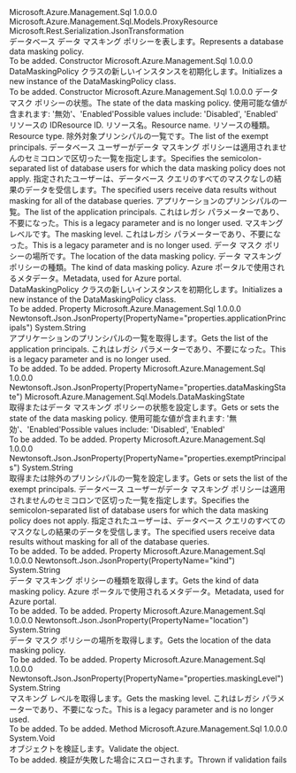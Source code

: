 <Type Name="DataMaskingPolicy" FullName="Microsoft.Azure.Management.Sql.Models.DataMaskingPolicy">
  <TypeSignature Language="C#" Value="public class DataMaskingPolicy : Microsoft.Azure.Management.Sql.Models.ProxyResource" />
  <TypeSignature Language="ILAsm" Value=".class public auto ansi beforefieldinit DataMaskingPolicy extends Microsoft.Azure.Management.Sql.Models.ProxyResource" />
  <TypeSignature Language="DocId" Value="T:Microsoft.Azure.Management.Sql.Models.DataMaskingPolicy" />
  <TypeSignature Language="VB.NET" Value="Public Class DataMaskingPolicy&#xA;Inherits ProxyResource" />
  <TypeSignature Language="F#" Value="type DataMaskingPolicy = class&#xA;    inherit ProxyResource" />
  <AssemblyInfo>
    <AssemblyName>Microsoft.Azure.Management.Sql</AssemblyName>
    <AssemblyVersion>1.0.0.0</AssemblyVersion>
  </AssemblyInfo>
  <Base>
    <BaseTypeName>Microsoft.Azure.Management.Sql.Models.ProxyResource</BaseTypeName>
  </Base>
  <Interfaces />
  <Attributes>
    <Attribute>
      <AttributeName>Microsoft.Rest.Serialization.JsonTransformation</AttributeName>
    </Attribute>
  </Attributes>
  <Docs>
    <summary>
            <span data-ttu-id="b9320-101">データベース データ マスキング ポリシーを表します。</span><span class="sxs-lookup"><span data-stu-id="b9320-101">Represents a database data masking policy.</span></span>
            </summary>
    <remarks>To be added.</remarks>
  </Docs>
  <Members>
    <Member MemberName=".ctor">
      <MemberSignature Language="C#" Value="public DataMaskingPolicy ();" />
      <MemberSignature Language="ILAsm" Value=".method public hidebysig specialname rtspecialname instance void .ctor() cil managed" />
      <MemberSignature Language="DocId" Value="M:Microsoft.Azure.Management.Sql.Models.DataMaskingPolicy.#ctor" />
      <MemberSignature Language="VB.NET" Value="Public Sub New ()" />
      <MemberType>Constructor</MemberType>
      <AssemblyInfo>
        <AssemblyName>Microsoft.Azure.Management.Sql</AssemblyName>
        <AssemblyVersion>1.0.0.0</AssemblyVersion>
      </AssemblyInfo>
      <Parameters />
      <Docs>
        <summary>
            <span data-ttu-id="b9320-102">DataMaskingPolicy クラスの新しいインスタンスを初期化します。</span><span class="sxs-lookup"><span data-stu-id="b9320-102">Initializes a new instance of the DataMaskingPolicy class.</span></span>
            </summary>
        <remarks>To be added.</remarks>
      </Docs>
    </Member>
    <Member MemberName=".ctor">
      <MemberSignature Language="C#" Value="public DataMaskingPolicy (Microsoft.Azure.Management.Sql.Models.DataMaskingState dataMaskingState, string id = null, string name = null, string type = null, string exemptPrincipals = null, string applicationPrincipals = null, string maskingLevel = null, string location = null, string kind = null);" />
      <MemberSignature Language="ILAsm" Value=".method public hidebysig specialname rtspecialname instance void .ctor(valuetype Microsoft.Azure.Management.Sql.Models.DataMaskingState dataMaskingState, string id, string name, string type, string exemptPrincipals, string applicationPrincipals, string maskingLevel, string location, string kind) cil managed" />
      <MemberSignature Language="DocId" Value="M:Microsoft.Azure.Management.Sql.Models.DataMaskingPolicy.#ctor(Microsoft.Azure.Management.Sql.Models.DataMaskingState,System.String,System.String,System.String,System.String,System.String,System.String,System.String,System.String)" />
      <MemberSignature Language="F#" Value="new Microsoft.Azure.Management.Sql.Models.DataMaskingPolicy : Microsoft.Azure.Management.Sql.Models.DataMaskingState * string * string * string * string * string * string * string * string -&gt; Microsoft.Azure.Management.Sql.Models.DataMaskingPolicy" Usage="new Microsoft.Azure.Management.Sql.Models.DataMaskingPolicy (dataMaskingState, id, name, type, exemptPrincipals, applicationPrincipals, maskingLevel, location, kind)" />
      <MemberType>Constructor</MemberType>
      <AssemblyInfo>
        <AssemblyName>Microsoft.Azure.Management.Sql</AssemblyName>
        <AssemblyVersion>1.0.0.0</AssemblyVersion>
      </AssemblyInfo>
      <Parameters>
        <Parameter Name="dataMaskingState" Type="Microsoft.Azure.Management.Sql.Models.DataMaskingState" />
        <Parameter Name="id" Type="System.String" />
        <Parameter Name="name" Type="System.String" />
        <Parameter Name="type" Type="System.String" />
        <Parameter Name="exemptPrincipals" Type="System.String" />
        <Parameter Name="applicationPrincipals" Type="System.String" />
        <Parameter Name="maskingLevel" Type="System.String" />
        <Parameter Name="location" Type="System.String" />
        <Parameter Name="kind" Type="System.String" />
      </Parameters>
      <Docs>
        <param name="dataMaskingState"><span data-ttu-id="b9320-103">データ マスク ポリシーの状態。</span><span class="sxs-lookup"><span data-stu-id="b9320-103">The state of the data masking policy.</span></span> <span data-ttu-id="b9320-104">使用可能な値が含まれます: '無効'、'Enabled'</span><span class="sxs-lookup"><span data-stu-id="b9320-104">Possible values include: 'Disabled', 'Enabled'</span></span></param>
        <param name="id"><span data-ttu-id="b9320-105">リソースの ID</span><span class="sxs-lookup"><span data-stu-id="b9320-105">Resource ID.</span></span></param>
        <param name="name"><span data-ttu-id="b9320-106">リソース名。</span><span class="sxs-lookup"><span data-stu-id="b9320-106">Resource name.</span></span></param>
        <param name="type"><span data-ttu-id="b9320-107">リソースの種類。</span><span class="sxs-lookup"><span data-stu-id="b9320-107">Resource type.</span></span></param>
        <param name="exemptPrincipals"><span data-ttu-id="b9320-108">除外対象プリンシパルの一覧です。</span><span class="sxs-lookup"><span data-stu-id="b9320-108">The list of the exempt principals.</span></span>
            <span data-ttu-id="b9320-109">データベース ユーザーがデータ マスキング ポリシーは適用されませんのセミコロンで区切った一覧を指定します。</span><span class="sxs-lookup"><span data-stu-id="b9320-109">Specifies the semicolon-separated list of database users for which the data masking policy does not apply.</span></span> <span data-ttu-id="b9320-110">指定されたユーザーは、データベース クエリのすべてのマスクなしの結果のデータを受信します。</span><span class="sxs-lookup"><span data-stu-id="b9320-110">The specified users receive data results without masking for all of the database queries.</span></span></param>
        <param name="applicationPrincipals"><span data-ttu-id="b9320-111">アプリケーションのプリンシパルの一覧。</span><span class="sxs-lookup"><span data-stu-id="b9320-111">The list of the application principals.</span></span> <span data-ttu-id="b9320-112">これはレガシ パラメーターであり、不要になった。</span><span class="sxs-lookup"><span data-stu-id="b9320-112">This is a legacy parameter and is no longer used.</span></span></param>
        <param name="maskingLevel"><span data-ttu-id="b9320-113">マスキング レベルです。</span><span class="sxs-lookup"><span data-stu-id="b9320-113">The masking level.</span></span> <span data-ttu-id="b9320-114">これはレガシ パラメーターであり、不要になった。</span><span class="sxs-lookup"><span data-stu-id="b9320-114">This is a legacy parameter and is no longer used.</span></span></param>
        <param name="location"><span data-ttu-id="b9320-115">データ マスク ポリシーの場所です。</span><span class="sxs-lookup"><span data-stu-id="b9320-115">The location of the data masking policy.</span></span></param>
        <param name="kind"><span data-ttu-id="b9320-116">データ マスキング ポリシーの種類。</span><span class="sxs-lookup"><span data-stu-id="b9320-116">The kind of data masking policy.</span></span> <span data-ttu-id="b9320-117">Azure ポータルで使用されるメタデータ。</span><span class="sxs-lookup"><span data-stu-id="b9320-117">Metadata, used for Azure portal.</span></span></param>
        <summary>
            <span data-ttu-id="b9320-118">DataMaskingPolicy クラスの新しいインスタンスを初期化します。</span><span class="sxs-lookup"><span data-stu-id="b9320-118">Initializes a new instance of the DataMaskingPolicy class.</span></span>
            </summary>
        <remarks>To be added.</remarks>
      </Docs>
    </Member>
    <Member MemberName="ApplicationPrincipals">
      <MemberSignature Language="C#" Value="public string ApplicationPrincipals { get; }" />
      <MemberSignature Language="ILAsm" Value=".property instance string ApplicationPrincipals" />
      <MemberSignature Language="DocId" Value="P:Microsoft.Azure.Management.Sql.Models.DataMaskingPolicy.ApplicationPrincipals" />
      <MemberSignature Language="VB.NET" Value="Public ReadOnly Property ApplicationPrincipals As String" />
      <MemberSignature Language="F#" Value="member this.ApplicationPrincipals : string" Usage="Microsoft.Azure.Management.Sql.Models.DataMaskingPolicy.ApplicationPrincipals" />
      <MemberType>Property</MemberType>
      <AssemblyInfo>
        <AssemblyName>Microsoft.Azure.Management.Sql</AssemblyName>
        <AssemblyVersion>1.0.0.0</AssemblyVersion>
      </AssemblyInfo>
      <Attributes>
        <Attribute>
          <AttributeName>Newtonsoft.Json.JsonProperty(PropertyName="properties.applicationPrincipals")</AttributeName>
        </Attribute>
      </Attributes>
      <ReturnValue>
        <ReturnType>System.String</ReturnType>
      </ReturnValue>
      <Docs>
        <summary>
            <span data-ttu-id="b9320-119">アプリケーションのプリンシパルの一覧を取得します。</span><span class="sxs-lookup"><span data-stu-id="b9320-119">Gets the list of the application principals.</span></span> <span data-ttu-id="b9320-120">これはレガシ パラメーターであり、不要になった。</span><span class="sxs-lookup"><span data-stu-id="b9320-120">This is a legacy parameter and is no longer used.</span></span>
            </summary>
        <value>To be added.</value>
        <remarks>To be added.</remarks>
      </Docs>
    </Member>
    <Member MemberName="DataMaskingState">
      <MemberSignature Language="C#" Value="public Microsoft.Azure.Management.Sql.Models.DataMaskingState DataMaskingState { get; set; }" />
      <MemberSignature Language="ILAsm" Value=".property instance valuetype Microsoft.Azure.Management.Sql.Models.DataMaskingState DataMaskingState" />
      <MemberSignature Language="DocId" Value="P:Microsoft.Azure.Management.Sql.Models.DataMaskingPolicy.DataMaskingState" />
      <MemberSignature Language="VB.NET" Value="Public Property DataMaskingState As DataMaskingState" />
      <MemberSignature Language="F#" Value="member this.DataMaskingState : Microsoft.Azure.Management.Sql.Models.DataMaskingState with get, set" Usage="Microsoft.Azure.Management.Sql.Models.DataMaskingPolicy.DataMaskingState" />
      <MemberType>Property</MemberType>
      <AssemblyInfo>
        <AssemblyName>Microsoft.Azure.Management.Sql</AssemblyName>
        <AssemblyVersion>1.0.0.0</AssemblyVersion>
      </AssemblyInfo>
      <Attributes>
        <Attribute>
          <AttributeName>Newtonsoft.Json.JsonProperty(PropertyName="properties.dataMaskingState")</AttributeName>
        </Attribute>
      </Attributes>
      <ReturnValue>
        <ReturnType>Microsoft.Azure.Management.Sql.Models.DataMaskingState</ReturnType>
      </ReturnValue>
      <Docs>
        <summary>
            <span data-ttu-id="b9320-121">取得またはデータ マスキング ポリシーの状態を設定します。</span><span class="sxs-lookup"><span data-stu-id="b9320-121">Gets or sets the state of the data masking policy.</span></span> <span data-ttu-id="b9320-122">使用可能な値が含まれます: '無効'、'Enabled'</span><span class="sxs-lookup"><span data-stu-id="b9320-122">Possible values include: 'Disabled', 'Enabled'</span></span>
            </summary>
        <value>To be added.</value>
        <remarks>To be added.</remarks>
      </Docs>
    </Member>
    <Member MemberName="ExemptPrincipals">
      <MemberSignature Language="C#" Value="public string ExemptPrincipals { get; set; }" />
      <MemberSignature Language="ILAsm" Value=".property instance string ExemptPrincipals" />
      <MemberSignature Language="DocId" Value="P:Microsoft.Azure.Management.Sql.Models.DataMaskingPolicy.ExemptPrincipals" />
      <MemberSignature Language="VB.NET" Value="Public Property ExemptPrincipals As String" />
      <MemberSignature Language="F#" Value="member this.ExemptPrincipals : string with get, set" Usage="Microsoft.Azure.Management.Sql.Models.DataMaskingPolicy.ExemptPrincipals" />
      <MemberType>Property</MemberType>
      <AssemblyInfo>
        <AssemblyName>Microsoft.Azure.Management.Sql</AssemblyName>
        <AssemblyVersion>1.0.0.0</AssemblyVersion>
      </AssemblyInfo>
      <Attributes>
        <Attribute>
          <AttributeName>Newtonsoft.Json.JsonProperty(PropertyName="properties.exemptPrincipals")</AttributeName>
        </Attribute>
      </Attributes>
      <ReturnValue>
        <ReturnType>System.String</ReturnType>
      </ReturnValue>
      <Docs>
        <summary>
            <span data-ttu-id="b9320-123">取得または除外のプリンシパルの一覧を設定します。</span><span class="sxs-lookup"><span data-stu-id="b9320-123">Gets or sets the list of the exempt principals.</span></span> <span data-ttu-id="b9320-124">データベース ユーザーがデータ マスキング ポリシーは適用されませんのセミコロンで区切った一覧を指定します。</span><span class="sxs-lookup"><span data-stu-id="b9320-124">Specifies the semicolon-separated list of database users for which the data masking policy does not apply.</span></span> <span data-ttu-id="b9320-125">指定されたユーザーは、データベース クエリのすべてのマスクなしの結果のデータを受信します。</span><span class="sxs-lookup"><span data-stu-id="b9320-125">The specified users receive data results without masking for all of the database queries.</span></span>
            </summary>
        <value>To be added.</value>
        <remarks>To be added.</remarks>
      </Docs>
    </Member>
    <Member MemberName="Kind">
      <MemberSignature Language="C#" Value="public string Kind { get; }" />
      <MemberSignature Language="ILAsm" Value=".property instance string Kind" />
      <MemberSignature Language="DocId" Value="P:Microsoft.Azure.Management.Sql.Models.DataMaskingPolicy.Kind" />
      <MemberSignature Language="VB.NET" Value="Public ReadOnly Property Kind As String" />
      <MemberSignature Language="F#" Value="member this.Kind : string" Usage="Microsoft.Azure.Management.Sql.Models.DataMaskingPolicy.Kind" />
      <MemberType>Property</MemberType>
      <AssemblyInfo>
        <AssemblyName>Microsoft.Azure.Management.Sql</AssemblyName>
        <AssemblyVersion>1.0.0.0</AssemblyVersion>
      </AssemblyInfo>
      <Attributes>
        <Attribute>
          <AttributeName>Newtonsoft.Json.JsonProperty(PropertyName="kind")</AttributeName>
        </Attribute>
      </Attributes>
      <ReturnValue>
        <ReturnType>System.String</ReturnType>
      </ReturnValue>
      <Docs>
        <summary>
            <span data-ttu-id="b9320-126">データ マスキング ポリシーの種類を取得します。</span><span class="sxs-lookup"><span data-stu-id="b9320-126">Gets the kind of data masking policy.</span></span> <span data-ttu-id="b9320-127">Azure ポータルで使用されるメタデータ。</span><span class="sxs-lookup"><span data-stu-id="b9320-127">Metadata, used for Azure portal.</span></span>
            </summary>
        <value>To be added.</value>
        <remarks>To be added.</remarks>
      </Docs>
    </Member>
    <Member MemberName="Location">
      <MemberSignature Language="C#" Value="public string Location { get; }" />
      <MemberSignature Language="ILAsm" Value=".property instance string Location" />
      <MemberSignature Language="DocId" Value="P:Microsoft.Azure.Management.Sql.Models.DataMaskingPolicy.Location" />
      <MemberSignature Language="VB.NET" Value="Public ReadOnly Property Location As String" />
      <MemberSignature Language="F#" Value="member this.Location : string" Usage="Microsoft.Azure.Management.Sql.Models.DataMaskingPolicy.Location" />
      <MemberType>Property</MemberType>
      <AssemblyInfo>
        <AssemblyName>Microsoft.Azure.Management.Sql</AssemblyName>
        <AssemblyVersion>1.0.0.0</AssemblyVersion>
      </AssemblyInfo>
      <Attributes>
        <Attribute>
          <AttributeName>Newtonsoft.Json.JsonProperty(PropertyName="location")</AttributeName>
        </Attribute>
      </Attributes>
      <ReturnValue>
        <ReturnType>System.String</ReturnType>
      </ReturnValue>
      <Docs>
        <summary>
            <span data-ttu-id="b9320-128">データ マスク ポリシーの場所を取得します。</span><span class="sxs-lookup"><span data-stu-id="b9320-128">Gets the location of the data masking policy.</span></span>
            </summary>
        <value>To be added.</value>
        <remarks>To be added.</remarks>
      </Docs>
    </Member>
    <Member MemberName="MaskingLevel">
      <MemberSignature Language="C#" Value="public string MaskingLevel { get; }" />
      <MemberSignature Language="ILAsm" Value=".property instance string MaskingLevel" />
      <MemberSignature Language="DocId" Value="P:Microsoft.Azure.Management.Sql.Models.DataMaskingPolicy.MaskingLevel" />
      <MemberSignature Language="VB.NET" Value="Public ReadOnly Property MaskingLevel As String" />
      <MemberSignature Language="F#" Value="member this.MaskingLevel : string" Usage="Microsoft.Azure.Management.Sql.Models.DataMaskingPolicy.MaskingLevel" />
      <MemberType>Property</MemberType>
      <AssemblyInfo>
        <AssemblyName>Microsoft.Azure.Management.Sql</AssemblyName>
        <AssemblyVersion>1.0.0.0</AssemblyVersion>
      </AssemblyInfo>
      <Attributes>
        <Attribute>
          <AttributeName>Newtonsoft.Json.JsonProperty(PropertyName="properties.maskingLevel")</AttributeName>
        </Attribute>
      </Attributes>
      <ReturnValue>
        <ReturnType>System.String</ReturnType>
      </ReturnValue>
      <Docs>
        <summary>
            <span data-ttu-id="b9320-129">マスキング レベルを取得します。</span><span class="sxs-lookup"><span data-stu-id="b9320-129">Gets the masking level.</span></span> <span data-ttu-id="b9320-130">これはレガシ パラメーターであり、不要になった。</span><span class="sxs-lookup"><span data-stu-id="b9320-130">This is a legacy parameter and is no longer used.</span></span>
            </summary>
        <value>To be added.</value>
        <remarks>To be added.</remarks>
      </Docs>
    </Member>
    <Member MemberName="Validate">
      <MemberSignature Language="C#" Value="public virtual void Validate ();" />
      <MemberSignature Language="ILAsm" Value=".method public hidebysig newslot virtual instance void Validate() cil managed" />
      <MemberSignature Language="DocId" Value="M:Microsoft.Azure.Management.Sql.Models.DataMaskingPolicy.Validate" />
      <MemberSignature Language="VB.NET" Value="Public Overridable Sub Validate ()" />
      <MemberSignature Language="F#" Value="abstract member Validate : unit -&gt; unit&#xA;override this.Validate : unit -&gt; unit" Usage="dataMaskingPolicy.Validate " />
      <MemberType>Method</MemberType>
      <AssemblyInfo>
        <AssemblyName>Microsoft.Azure.Management.Sql</AssemblyName>
        <AssemblyVersion>1.0.0.0</AssemblyVersion>
      </AssemblyInfo>
      <ReturnValue>
        <ReturnType>System.Void</ReturnType>
      </ReturnValue>
      <Parameters />
      <Docs>
        <summary>
            <span data-ttu-id="b9320-131">オブジェクトを検証します。</span><span class="sxs-lookup"><span data-stu-id="b9320-131">Validate the object.</span></span>
            </summary>
        <remarks>To be added.</remarks>
        <exception cref="T:Microsoft.Rest.ValidationException">
            <span data-ttu-id="b9320-132">検証が失敗した場合にスローされます。</span><span class="sxs-lookup"><span data-stu-id="b9320-132">Thrown if validation fails</span></span>
            </exception>
      </Docs>
    </Member>
  </Members>
</Type>